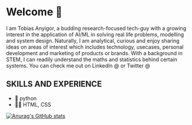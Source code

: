 # Welcome 👋

I am Tobias Anyigor, a budding research-focused tech-guy with a growing interest in the application of AI/ML in solving real life problems, modelling and system design.
Naturally, I am analytical, curious and enjoy sharing ideas on areas of interest which includes technology, usecases, personal development and marketing of products or brands. With a background in STEM, I can readily understand the maths and statistics behind certain systems. You can check me out on LinkedIn @            or Twitter @

## SKILLS AND EXPERIENCE
* 🐍 python
* 🧑‍💻 HTML, CSS


[![Anurag's GitHub stats](https://github-readme-stats.vercel.app/api?username=anyigortobias)](https://github.com/anuraghazra/github-readme-stats)

